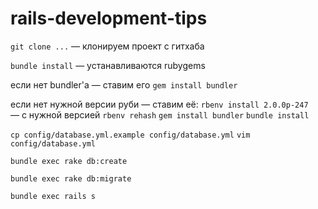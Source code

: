 rails-development-tips
======================


`git clone ...` — клонируем проект с гитхаба

`bundle install` — устанавливаются rubygems

если нет bundler'а — ставим его `gem install bundler`

если нет нужной версии руби — ставим её:
`rbenv install 2.0.0p-247` — с нужной версией
`rbenv rehash`
`gem install bundler`
`bundle install`


`cp config/database.yml.example config/database.yml`
`vim config/database.yml`

`bundle exec rake db:create`

`bundle exec rake db:migrate`

`bundle exec rails s`
